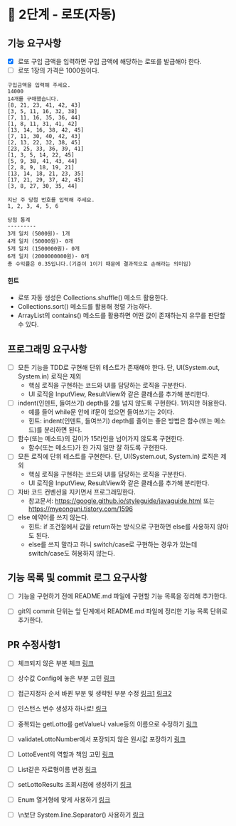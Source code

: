 # 🚀 2단계 - 로또(자동)

## 기능 요구사항

- [x] 로또 구입 금액을 입력하면 구입 금액에 해당하는 로또를 발급해야 한다.
- [ ] 로또 1장의 가격은 1000원이다.

```plaintext
구입금액을 입력해 주세요.
14000
14개를 구매했습니다.
[8, 21, 23, 41, 42, 43]
[3, 5, 11, 16, 32, 38]
[7, 11, 16, 35, 36, 44]
[1, 8, 11, 31, 41, 42]
[13, 14, 16, 38, 42, 45]
[7, 11, 30, 40, 42, 43]
[2, 13, 22, 32, 38, 45]
[23, 25, 33, 36, 39, 41]
[1, 3, 5, 14, 22, 45]
[5, 9, 38, 41, 43, 44]
[2, 8, 9, 18, 19, 21]
[13, 14, 18, 21, 23, 35]
[17, 21, 29, 37, 42, 45]
[3, 8, 27, 30, 35, 44]

지난 주 당첨 번호를 입력해 주세요.
1, 2, 3, 4, 5, 6

당첨 통계
---------
3개 일치 (5000원)- 1개
4개 일치 (50000원)- 0개
5개 일치 (1500000원)- 0개
6개 일치 (2000000000원)- 0개
총 수익률은 0.35입니다.(기준이 1이기 때문에 결과적으로 손해라는 의미임)
```

#### 힌트

- 로또 자동 생성은 Collections.shuffle() 메소드 활용한다.
- Collections.sort() 메소드를 활용해 정렬 가능하다.
- ArrayList의 contains() 메소드를 활용하면 어떤 값이 존재하는지 유무를 판단할 수 있다.

## 프로그래밍 요구사항

- [ ] 모든 기능을 TDD로 구현해 단위 테스트가 존재해야 한다. 단, UI(System.out, System.in) 로직은 제외
  - 핵심 로직을 구현하는 코드와 UI를 담당하는 로직을 구분한다.
  - UI 로직을 InputView, ResultView와 같은 클래스를 추가해 분리한다.
- [ ] indent(인덴트, 들여쓰기) depth를 2를 넘지 않도록 구현한다. 1까지만 허용한다.
  - 예를 들어 while문 안에 if문이 있으면 들여쓰기는 2이다.
  - 힌트: indent(인덴트, 들여쓰기) depth를 줄이는 좋은 방법은 함수(또는 메소드)를 분리하면 된다.
- [ ] 함수(또는 메소드)의 길이가 15라인을 넘어가지 않도록 구현한다.
  - 함수(또는 메소드)가 한 가지 일만 잘 하도록 구현한다.
- [ ] 모든 로직에 단위 테스트를 구현한다. 단, UI(System.out, System.in) 로직은 제외
  - 핵심 로직을 구현하는 코드와 UI를 담당하는 로직을 구분한다.
  - UI 로직을 InputView, ResultView와 같은 클래스를 추가해 분리한다.
- [ ] 자바 코드 컨벤션을 지키면서 프로그래밍한다.
  - 참고문서: https://google.github.io/styleguide/javaguide.html 또는 https://myeonguni.tistory.com/1596
- [ ] else 예약어를 쓰지 않는다.
  - 힌트: if 조건절에서 값을 return하는 방식으로 구현하면 else를 사용하지 않아도 된다.
  - else를 쓰지 말라고 하니 switch/case로 구현하는 경우가 있는데 switch/case도 허용하지 않는다.

## 기능 목록 및 commit 로그 요구사항

- [ ] 기능을 구현하기 전에 README.md 파일에 구현할 기능 목록을 정리해 추가한다.
- [ ] git의 commit 단위는 앞 단계에서 README.md 파일에 정리한 기능 목록 단위로 추가한다.



## PR 수정사항1

- [ ] 체크되지 않은 부분 체크 [링크](https://github.com/next-step/java-lotto/pull/2024#discussion_r698292652)
- [ ] 상수값 Config에 놓은 부분 고민 [링크](https://github.com/next-step/java-lotto/pull/2024#discussion_r698295610)
- [ ] 접근지정자 순서 바뀐 부분 및 생략된 부분 수정 [링크1](https://github.com/next-step/java-lotto/pull/2024#discussion_r698296412) [링크2](https://github.com/next-step/java-lotto/pull/2024#discussion_r698296724)
- [ ] 인스턴스 변수 생성자 하나로! [링크](https://github.com/next-step/java-lotto/pull/2024#discussion_r698299267)
- [ ] 중복되는 getLotto를 getValue나 value등의 이름으로 수정하기 [링크](https://github.com/next-step/java-lotto/pull/2024#discussion_r698299831)
- [ ] validateLottoNumber에서 포장되지 않은 원시값 포장하기 [링크](https://github.com/next-step/java-lotto/pull/2024#discussion_r698305926)
- [ ] LottoEvent의 역할과 책임 고민 [링크](https://github.com/next-step/java-lotto/pull/2024#discussion_r698306447)
- [ ] List같은 자료형이름 변경 [링크](https://github.com/next-step/java-lotto/pull/2024#discussion_r698311784)
- [ ] setLottoResults 조회시점에 생성하기 [링크](https://github.com/next-step/java-lotto/pull/2024#discussion_r698312118)
- [ ] Enum 열거형에 맞게 사용하기 [링크](https://github.com/next-step/java-lotto/pull/2024#discussion_r698315095)
- [ ] \n보단 System.line.Separator() 사용하기 [링크](https://github.com/next-step/java-lotto/pull/2024#discussion_r698315855)



